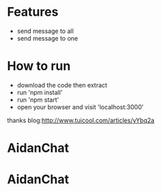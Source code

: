 Features
=========
* send message to all
* send message to one

How to run
=========
* download the code then extract
* run 'npm install'
* run 'npm start'
* open your browser and visit 'localhost:3000'

thanks blog:http://www.tuicool.com/articles/yYbq2a
# AidanChat
# AidanChat

